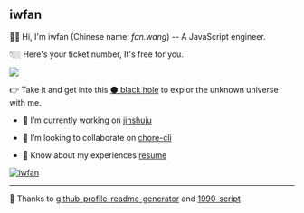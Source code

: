 ## iwfan

🙋🏻‍ Hi, I'm iwfan (Chinese name: *fan.wang*) -- A JavaScript engineer.

👇🏼 Here's your ticket number, It's free for you.

<img src="https://profile-counter.glitch.me/iwfan/count.svg" />

👉 Take it and get into this [⚫️ black hole](https://iwfan.site/) to explor the unknown universe with me.

- 🔭 I’m currently working on [jinshuju](https://github.com/jinshuju)

- 👯 I’m looking to collaborate on [chore-cli](https://github.com/iwfan/chore-cli)

- 📄 Know about my experiences [resume](https://github.com/iwfan/react-resume)

<a href="https://github.com/ryo-ma/github-profile-trophy"><img src="https://github-profile-trophy.vercel.app/?username=iwfan&margin-w=15" alt="iwfan" /></a>

---
🙏 Thanks to [github-profile-readme-generator](https://github.com/rahuldkjain/github-profile-readme-generator) and [1990-script](https://github.com/antfu/1990-script)
